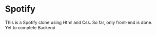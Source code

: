 # Spotify
This is a Spotify clone using Html and Css. So far, only front-end is done. Yet to complete Backend
